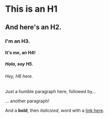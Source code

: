 # This is an H1

## And here's an H2.

### I'm an H3.

#### It's me, an H4!

##### Hola, soy H5.

###### Hey, H6 here.

Just a humble paragraph here, followed by...

... another paragraph!

And a **bold**, then _italicized_, word with a [link here](https://example.com).
